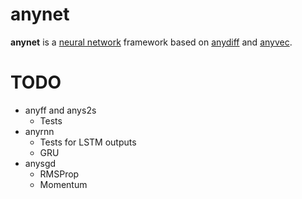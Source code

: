 # anynet

**anynet** is a [neural network](https://en.wikipedia.org/wiki/Artificial_neural_network) framework based on [anydiff](https://github.com/unixpickle/anydiff) and [anyvec](https://github.com/unixpickle/anyvec).

# TODO

 * anyff and anys2s
   * Tests
 * anyrnn
   * Tests for LSTM outputs
   * GRU
 * anysgd
   * RMSProp
   * Momentum
